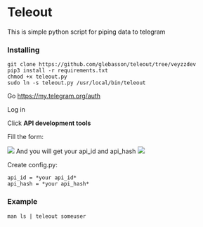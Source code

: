 # Teleout
This is simple python script for piping data to telegram


### Installing

```shell
git clone https://github.com/glebasson/teleout/tree/veyzzdev
pip3 install -r requirements.txt
chmod +x teleout.py
sudo ln -s teleout.py /usr/local/bin/teleout
```

Go https://my.telegram.org/auth

Log in

Click **API development tools**

Fill the form:

![](https://pp.userapi.com/c851232/v851232611/df867/ZrXJ-3_X348.jpg)
And you will get your api_id and api_hash
![](https://pp.userapi.com/c851232/v851232611/df88e/JYpwSVVvUpY.jpg)

Create config.py:
```shell
api_id = *your api_id*
api_hash = *your api_hash*
```

### Example 
```shell
man ls | teleout someuser
```

